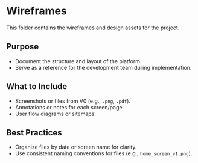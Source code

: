 # Wireframes

This folder contains the wireframes and design assets for the project.

## Purpose
- Document the structure and layout of the platform.
- Serve as a reference for the development team during implementation.

## What to Include
- Screenshots or files from V0 (e.g., `.png`, `.pdf`).
- Annotations or notes for each screen/page.
- User flow diagrams or sitemaps.

## Best Practices
- Organize files by date or screen name for clarity.
- Use consistent naming conventions for files (e.g., `home_screen_v1.png`).
